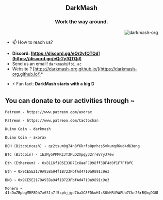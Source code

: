 <h2 align="center">DarkMash</h3>
<h3 align="center">Work the way around.</h3>
  
<p align="right"> <img src="https://komarev.com/ghpvc/?username=darkmash-org&label=Profile%20views&color=0e75b6&style=flat" alt="darkmash-org" /> </p>
 
- 📫 How to reach us?

* **Discord: [https://discord.gg/eQr2yfQTQd](https://discord.gg/eQr2yfQTQd)** 
* Send us an email! `darkmash@fbi.ac`
* Website ? [https://darkmash-org.github.io/](https://darkmash-org.github.io/)*
- ⚡ Fun fact: **DarkMash starts with a big D**


## You can donate to our activities through ~

```    
Patreon - https://www.patreon.com/axorax

Patreon - https://www.patreon.com/Cactochan

Duino Coin - darkmash

Duino Coin - axorax

BCH (Bitcoincash) - qz2tsum0g74n3f6krfp8pnhcs5vkumqd6ud4d63eng

BTC (Bitcoin) - 1EZMyGPPMRzJT3PLD2Xpqy32rreVryJ7ew

Eth (Ethereum) - 0xB116f105E33D7Ec8aaFC998ff3BF4d0f1F7Ff8fC

Eth ~ 0x9CE5E2179A95Ba94f1B723FbfAd4710a9891c9e3

BNB ~ 0x9CE5E2179A95Ba94f1B723FbfAd4710a9891c9e3

Monero ~ 41sDuZBpbgMBP8Dh7x6S1n7f5zphjjgd7baXC8FDkwH1cSUkHRU9WFUb7Ckr26rRQkgDGUDH1X4h7UGkG1xt6CmJ4kWtD9J
```


